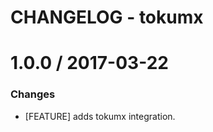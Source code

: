 # CHANGELOG - tokumx

1.0.0 / 2017-03-22
==================

### Changes

* [FEATURE] adds tokumx integration.
